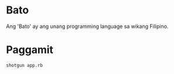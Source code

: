 # Bato

Ang 'Bato' ay ang unang programming language sa wikang Filipino.

# Paggamit

    shotgun app.rb